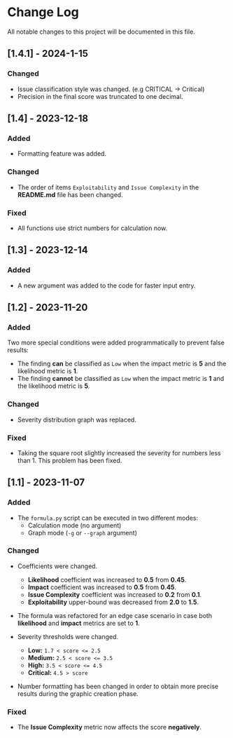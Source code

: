 
# Change Log
All notable changes to this project will be documented in this file.

## [1.4.1] - 2024-1-15

### Changed
- Issue classification style was changed. (e.g CRITICAL -> Critical)
- Precision in the final score was truncated to one decimal.

## [1.4] - 2023-12-18

### Added
- Formatting feature was added.

### Changed
- The order of items `Exploitability` and `Issue Complexity` in the **README.md** file has been changed.

### Fixed
- All functions use strict numbers for calculation now.

## [1.3] - 2023-12-14

### Added 
- A new argument was added to the code for faster input entry.

## [1.2] - 2023-11-20

### Added
Two more special conditions were added programmatically to prevent false results:
- The finding **can** be classified as `Low` when the impact metric is **5** and the likelihood metric is **1**.
- The finding **cannot** be classified as `Low` when the impact metric is  **1** and the likelihood metric is **5**.

### Changed
- Severity distribution graph was replaced.

### Fixed
- Taking the square root slightly increased the severity for numbers less than 1. This problem has been fixed.
 
## [1.1] - 2023-11-07
 
### Added
- The `formula.py` script can be executed in two different modes:
    - Calculation mode (no argument)
    - Graph mode (`-g` or `--graph` argument)
 
### Changed
- Coefficients were changed.
    - **Likelihood** coefficient was increased to **0.5** from **0.45**.
    - **Impact** coefficient was increased to **0.5** from **0.45**.
    - **Issue Complexity** coefficient was increased to **0.2** from **0.1**.
    - **Exploitability** upper-bound was decreased from **2.0** to **1.5**.

- The formula was refactored for an edge case scenario in case both **likelihood** and **impact** metrics are set to **1**.

- Severity thresholds were changed.
    - **Low:** `1.7 < score <= 2.5`
    - **Medium:** `2.5 < score <= 3.5`
    - **High:** `3.5 < score <= 4.5`
    - **Critical:** `4.5 > score`

- Number formatting has been changed in order to obtain more precise results during the graphic creation phase.

### Fixed
- The **Issue Complexity** metric now affects the score **negatively**.
 

